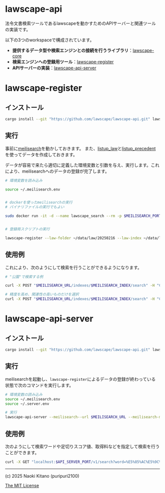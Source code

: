# lawscape-api

法令文書検索ツールであるlawscapeを動かすためのAPIサーバーと関連ツールの実装です。

以下の3つのworkspaceで構成されています。

- **提供するデータ型や検索エンジンとの接続を行うライブラリ**：[lawscape-core](./lawscape-core/)
- **検索エンジンへの登録用ツール**：[lawscape-register](./lawscape-register/)
- **APIサーバーの実装**：[lawscape-api-server](./lawscape-api-server/)

# lawscape-register

## インストール

```sh
cargo install --git "https://github.com/lawscape/lawscape-api.git" lawscape-register
```

## 実行

事前に[meilisearch](https://www.meilisearch.com/)を動かしておきます。
また、[listup_law](https://github.com/japanese-law-analysis/listup_law)と[listup_precedent](https://github.com/japanese-law-analysis/listup_precedent)を使ってデータを作成しておきます。

データが容易で来たら適切に定義した環境変数と引数を与え、実行します。これにより、meilisearchへのデータの登録が完了します。

```sh
# 環境変数を読み込み

source ~/.meilisearch.env


# dockerを使ったmeilisearchの実行
# バイナリファイルの実行でもよい

sudo docker run -it -d --name lawscape_search --rm -p $MEILISEARCH_PORT:$MEILISEARCH_PORT -v $(pwd)/meili_data:/meili_data   getmeili/meilisearch:v1.13.0 meilisearch --master-key=$MEILISEARCH_MASTER_KEY


# 登録用スクリプトの実行

lawscape-register --law-folder ~/data/law/20250216 --law-index ~/data/law/index20250216.json --precedent-folder ~/data/precedent/20250219 --precedent-index ~/data/precedent/index20250219.json --date 2025-02-21 --meilisearch-url $MEILISEARCH_URL --meilisearch-master-key $MEILISEARCH_MASTER_KEY
```


## 使用例

これにより、次のようにして検索を行うことができるようになります。

```sh
# "公園"で検索する例

curl -X POST "$MEILISEARCH_URL/indexes/$MEILISEARCH_INDEX/search" -H "Content-Type: application/json" --data-binary '{"q": "公園"}' -H "Authorization: Bearer $MEILISEARCH_MASTER_KEY"

# 精度を高め、関連性の高いものだけを選択
curl -X POST "$MEILISEARCH_URL/indexes/$MEILISEARCH_INDEX/search" -H "Content-Type: application/json" --data-binary '{"q": "公園", "limit": 1000000, "locales": ["jpn"], "rankingScoreThreshold": 0.5 }' -H "Authorization: Bearer $MEILISEARCH_MASTER_KEY"
```

# lawscape-api-server

## インストール

```sh
cargo install --git "https://github.com/lawscape/lawscape-api.git" lawscape-api-server
```

## 実行

meilisearchを起動し、`lawscape-register`によるデータの登録が終わっている状態で次のコマンドを実行します。

```sh
# 環境変数の読み込み
source ~/.meilisearch.env
source ~/.server.env

# 実行
lawscape-api-server --meilisearch--url $MEILISEARCH_URL --meilisearch-master-key $MEILISEARCH_MASTER_KEY --threads $API_SERVER_THREADS --bind "0.0.0.0:$API_SERVER_PORT"
```

## 使用例

次のようにして検索ワードや足切りスコア値、取得料などを指定して検索を行うことができます。

```sh
curl -X GET "localhost:$API_SERVER_PORT/v1/search?word=%E5%85%AC%E5%9C%9&cancel_score=0.5&limit=100"
```

---

(c) 2025 Naoki Kitano (puripuri2100)

[The MIT License](https://github.com/lawscape/lawscape-api/blob/master/LICENSE)

